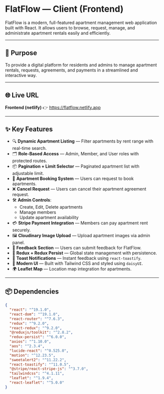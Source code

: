# FlatFlow — Client (Frontend)

FlatFlow is a modern, full-featured apartment management web application built with React. It allows users to browse, request, manage, and administrate apartment rentals easily and efficiently.

---

## 🎯 Purpose

To provide a digital platform for residents and admins to manage apartment rentals, requests, agreements, and payments in a streamlined and interactive way.

---

## 🌐 Live URL

**Frontend (netlify)** 👉 https://flatflow.netlify.app

---

## ✨ Key Features

- 🔍 **Dynamic Apartment Listing** — Filter apartments by rent range with real-time search.
- 🗂️ **Role-Based Access** — Admin, Member, and User roles with protected routes.
- 📦 **Pagination + Limit Selector** — Paginated apartment list with adjustable limit.
- 📝 **Apartment Booking System** — Users can request to book apartments.
- ❌ **Cancel Request** — Users can cancel their apartment agreement request.
- 🛠️ **Admin Controls**:
  - Create, Edit, Delete apartments
  - Manage members
  - Update apartment availability
- 💳 **Stripe Payment Integration** — Members can pay apartment rent securely.
- 🖼️ **Cloudinary Image Upload** — Upload apartment images via admin panel.
- 💬 **Feedback Section** — Users can submit feedback for FlatFlow.
- 🧠 **Redux + Redux Persist** — Global state management with persistence.
- 🔔 **Toast Notifications** — Instant feedback using `react-toastify`.
- 🎨 **Modern UI** — Built with Tailwind CSS and styled using `daisyUI`.
- 🌍 **Leaflet Map** — Location map integration for apartments.

---

## 📦 Dependencies

```json
{
  "react": "^19.1.0",
  "react-dom": "^19.1.0",
  "react-router": "^7.6.3",
  "redux": "^9.2.0",
  "react-redux": "^9.2.0",
  "@reduxjs/toolkit": "^2.8.2",
  "redux-persist": "^6.0.0",
  "axios": "^1.10.0",
  "aos": "^2.3.4",
  "lucide-react": "^0.525.0",
  "motion": "^12.23.5",
  "sweetalert2": "^11.22.2",
  "react-toastify": "^11.0.5",
  "@stripe/react-stripe-js": "^3.7.0",
  "tailwindcss": "^4.1.11",
  "leaflet": "^1.9.4",
  "react-leaflet": "^5.0.0"
}
